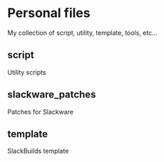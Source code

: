 # Personal files

My collection of script, utility, template, tools, etc...

## script

Utility scripts

## slackware_patches

Patches for Slackware

## template 

SlackBuilds template

